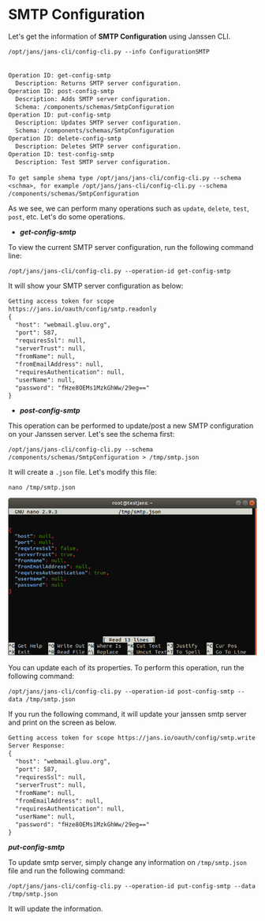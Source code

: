 # SMTP Configuration

Let's get the information of **SMTP Configuration** using Janssen CLI.

```commandline
/opt/jans/jans-cli/config-cli.py --info ConfigurationSMTP


Operation ID: get-config-smtp
  Description: Returns SMTP server configuration.
Operation ID: post-config-smtp
  Description: Adds SMTP server configuration.
  Schema: /components/schemas/SmtpConfiguration
Operation ID: put-config-smtp
  Description: Updates SMTP server configuration.
  Schema: /components/schemas/SmtpConfiguration
Operation ID: delete-config-smtp
  Description: Deletes SMTP server configuration.
Operation ID: test-config-smtp
  Description: Test SMTP server configuration.

To get sample shema type /opt/jans/jans-cli/config-cli.py --schema <schma>, for example /opt/jans/jans-cli/config-cli.py --schema /components/schemas/SmtpConfiguration
```
As we see, we can perform many operations such as `update`, `delete`, `test`, `post`, etc. Let's do some operations.

- **_get-config-smtp_**

To view the current SMTP server configuration, run the following command line:

```commandline
/opt/jans/jans-cli/config-cli.py --operation-id get-config-smtp
```

It will show your SMTP server configuration as below:

```text
Getting access token for scope https://jans.io/oauth/config/smtp.readonly
{
  "host": "webmail.gluu.org",
  "port": 587,
  "requiresSsl": null,
  "serverTrust": null,
  "fromName": null,
  "fromEmailAddress": null,
  "requiresAuthentication": null,
  "userName": null,
  "password": "fHze8OEMs1MzkGhWw/29eg=="
}
```

- **_post-config-smtp_**

This operation can be performed to update/post a new SMTP configuration on your Janssen server.
Let's see the schema first:

```commandline
/opt/jans/jans-cli/config-cli.py --schema /components/schemas/SmtpConfiguration > /tmp/smtp.json
```

It will create a `.json` file. Let's modify this file:

```commandline
nano /tmp/smtp.json
```

![smtp update configuration](img/cl-update-smtp.png)

You can update each of its properties. To perform this operation, run the following command:

```commandline
/opt/jans/jans-cli/config-cli.py --operation-id post-config-smtp --data /tmp/smtp.json
```

If you run the following command, it will update your janssen smtp server and print on the screen as below.

```text
Getting access token for scope https://jans.io/oauth/config/smtp.write
Server Response:
{
  "host": "webmail.gluu.org",
  "port": 587,
  "requiresSsl": null,
  "serverTrust": null,
  "fromName": null,
  "fromEmailAddress": null,
  "requiresAuthentication": null,
  "userName": null,
  "password": "fHze8OEMs1MzkGhWw/29eg=="
}
```

**_put-config-smtp_**

To update smtp server, simply change any information on `/tmp/smtp.json` file and run the following command:

```commandline
/opt/jans/jans-cli/config-cli.py --operation-id put-config-smtp --data /tmp/smtp.json
```
It will update the information.

